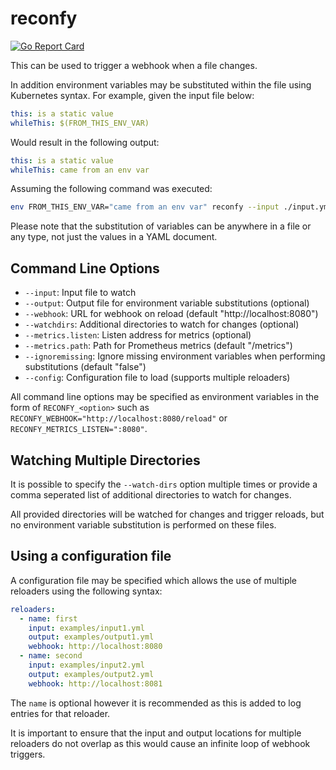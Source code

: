 # reconfy

[![Go Report Card](https://goreportcard.com/badge/github.com/andrewheberle/reconfy?logo=go&style=flat-square)](https://goreportcard.com/report/github.com/andrewheberle/reconfy)

This can be used to trigger a webhook when a file changes.

In addition environment variables may be substituted within the file using Kubernetes syntax. For example, given the input file below:

```yaml
this: is a static value
whileThis: $(FROM_THIS_ENV_VAR)
```

Would result in the following output:

```yaml
this: is a static value
whileThis: came from an env var
```

Assuming the following command was executed:

```sh
env FROM_THIS_ENV_VAR="came from an env var" reconfy --input ./input.yml --output ./output.yml
```

Please note that the substitution of variables can be anywhere in a file or any type, not just the values in a YAML document.

## Command Line Options

* `--input`: Input file to watch
* `--output`: Output file for environment variable substitutions (optional)
* `--webhook`: URL for webhook on reload (default "http://localhost:8080")
* `--watchdirs`: Additional directories to watch for changes (optional)
* `--metrics.listen`: Listen address for metrics (optional)
* `--metrics.path`: Path for Prometheus metrics (default "/metrics")
* `--ignoremissing`: Ignore missing environment variables when performing substitutions (default "false")
* `--config`: Configuration file to load (supports multiple reloaders)

All command line options may be specified as environment variables in the form of `RECONFY_<option>` such as `RECONFY_WEBHOOK="http://localhost:8080/reload"` or `RECONFY_METRICS_LISTEN=":8080"`.

## Watching Multiple Directories

It is possible to specify the `--watch-dirs` option multiple times or provide a comma seperated list of additional directories to watch for changes. 

All provided directories will be watched for changes and trigger reloads, but no environment variable substitution is performed on these files. 

## Using a configuration file

A configuration file may be specified which allows the use of multiple reloaders using the following syntax:

```yaml
reloaders:
  - name: first
    input: examples/input1.yml
    output: examples/output1.yml
    webhook: http://localhost:8080
  - name: second
    input: examples/input2.yml
    output: examples/output2.yml
    webhook: http://localhost:8081
```

The `name` is optional however it is recommended as this is added to log entries for that reloader.

It is important to ensure that the input and output locations for multiple reloaders do not overlap as this would cause an infinite loop of webhook triggers.
